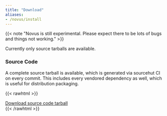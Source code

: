 ```yaml
---
title: "Download"
aliases:
- /novus/install
---
```


{{< note "Novus is still experimental. Please expect there to be lots of bugs and things not working." >}}

Currently only source tarballs are available.

### Source Code

A complete source tarball is available, which is generated via sourcehut CI on every commit. This includes every vendored dependency as well, which is useful for distribution packaging.

{{< rawhtml >}}
<div class="buttons">
<a class="blurb-button" href="https://xiv.zone/distrib/novus/git/novus-source.tar.gz" download>Download source code tarball</a>
</div>
{{< /rawhtml >}}
